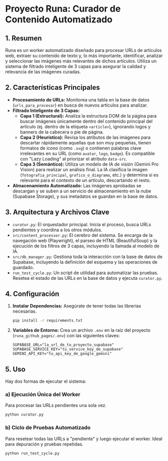 # Proyecto Runa: Curador de Contenido Automatizado

## 1. Resumen

Runa es un worker automatizado diseñado para procesar URLs de artículos web, extraer su contenido de texto y, lo más importante, identificar, analizar y seleccionar las imágenes más relevantes de dichos artículos. Utiliza un sistema de filtrado inteligente de 3 capas para asegurar la calidad y relevancia de las imágenes curadas.

## 2. Características Principales

- **Procesamiento de URLs:** Monitorea una tabla en la base de datos (`urls_para_procesar`) en busca de nuevos artículos para analizar.
- **Filtrado Inteligente de 3 Capas:**
  - **Capa 1 (Estructural):** Analiza la estructura DOM de la página para buscar imágenes únicamente dentro del contenido principal del artículo (ej. dentro de la etiqueta `<article>`), ignorando logos y banners de la cabecera o pie de página.
  - **Capa 2 (Heurístico):** Revisa los atributos de las imágenes para descartar rápidamente aquellas que son muy pequeñas, tienen formatos de icono (como `.svg`) o contienen palabras clave irrelevantes en su URL (como `avatar`, `logo`, `badge`). Es compatible con "Lazy Loading" al priorizar el atributo `data-src`.
  - **Capa 3 (Semántico):** Utiliza un modelo de IA de visión (Gemini Pro Vision) para realizar un análisis final. La IA clasifica la imagen (`fotografia_principal`, `grafico_o_diagrama`, etc.) y determina si es relevante para el contexto de un artículo, descartando el resto.
- **Almacenamiento Automatizado:** Las imágenes aprobadas se descargan y se suben a un servicio de almacenamiento en la nube (Supabase Storage), y sus metadatos se guardan en la base de datos.

## 3. Arquitectura y Archivos Clave

- `curator.py`: El orquestador principal. Inicia el proceso, busca URLs pendientes y coordina a los otros módulos.
- `src/content_processor.py`: El cerebro del sistema. Se encarga de la navegación web (Playwright), el parseo de HTML (BeautifulSoup) y la ejecución de los filtros de 3 capas, incluyendo la llamada al modelo de IA.
- `src/db_manager.py`: Gestiona toda la interacción con la base de datos de Supabase, incluyendo la definición del esquema y las operaciones de guardado.
- `run_test_cycle.py`: Un script de utilidad para automatizar las pruebas. Resetea el estado de las URLs en la base de datos y ejecuta `curator.py`.

## 4. Configuración

1.  **Instalar Dependencias:** Asegúrate de tener todas las librerías necesarias.
    ```bash
    pip install -r requirements.txt
    ```
2.  **Variables de Entorno:** Crea un archivo `.env` en la raíz del proyecto (`runa_github_pages/.env`) con las siguientes claves:
    ```
    SUPABASE_URL="la_url_de_tu_proyecto_supabase"
    SUPABASE_SERVICE_KEY="tu_service_key_de_supabase"
    GEMINI_API_KEY="tu_api_key_de_google_gemini"
    ```

## 5. Uso

Hay dos formas de ejecutar el sistema:

### a) Ejecución Única del Worker

Para procesar las URLs pendientes una sola vez.

```bash
python curator.py
```

### b) Ciclo de Pruebas Automatizado

Para resetear todas las URLs a "pendiente" y luego ejecutar el worker. Ideal para depuración y pruebas repetidas.

```bash
python run_test_cycle.py
```
